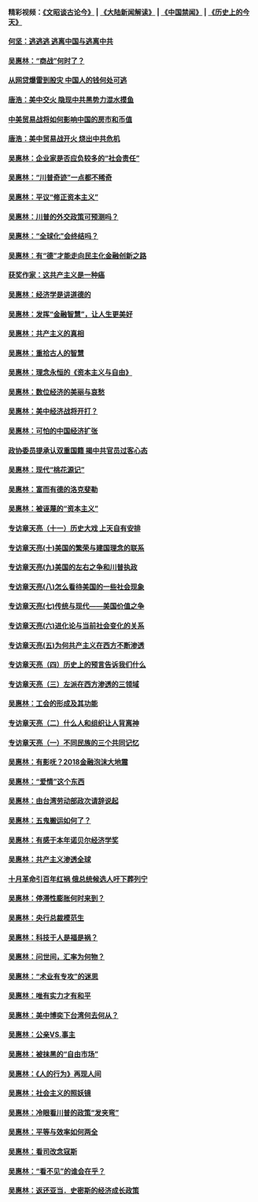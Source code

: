 #### 精彩视频：[《文昭谈古论今》](https://github.com/gfw-breaker/wenzhao/blob/master/README.md?t=11190631) | [《大陆新闻解读》](https://github.com/gfw-breaker/ntdtv-comedy/blob/master/README.md?t=11190631) | [《中国禁闻》](https://github.com/gfw-breaker/ntdtv-news/blob/master/README.md?t=11190631) | [《历史上的今天》](https://github.com/gfw-breaker/today-in-history/blob/master/README.md?t=11190631) 

#### [何坚：逃逃逃 逃离中国与逃离中共](../pages/nsc423/n10592891.md?t=11190631) 

#### [吴惠林：“商战”何时了？](../pages/nsc423/n10573558.md?t=11190631) 

#### [从网贷爆雷到股灾 中国人的钱何处可逃](../pages/nsc423/n10572800.md?t=11190631) 

#### [唐浩：美中交火 隐现中共黑势力混水摸鱼](../pages/nsc423/n10544040.md?t=11190631) 

#### [中美贸易战将如何影响中国的房市和币值](../pages/nsc423/n10543697.md?t=11190631) 

#### [唐浩：美中贸易战开火 烧出中共危机](../pages/nsc423/n10540126.md?t=11190631) 

#### [吴惠林：企业家是否应负较多的“社会责任”](../pages/nsc423/n10535022.md?t=11190631) 

#### [吴惠林：“川普奇迹”一点都不稀奇](../pages/nsc423/n10512808.md?t=11190631) 

#### [吴惠林：平议“修正资本主义”](../pages/nsc423/n10495724.md?t=11190631) 

#### [吴惠林：川普的外交政策可预测吗？](../pages/nsc423/n10462387.md?t=11190631) 

#### [吴惠林：“全球化”会终结吗？](../pages/nsc423/n10452838.md?t=11190631) 

#### [吴惠林：有“德”才能走向民主化金融创新之路](../pages/nsc423/n10432292.md?t=11190631) 

#### [获奖作家：这共产主义是一种癌](../pages/nsc423/n10431541.md?t=11190631) 

#### [吴惠林：经济学是讲道德的](../pages/nsc423/n10398014.md?t=11190631) 

#### [吴惠林：发挥“金融智慧”，让人生更美好](../pages/nsc423/n10375019.md?t=11190631) 

#### [吴惠林：共产主义的真相](../pages/nsc423/n10351394.md?t=11190631) 

#### [吴惠林：重拾古人的智慧](../pages/nsc423/n10337691.md?t=11190631) 

#### [吴惠林：理念永恒的《资本主义与自由》](../pages/nsc423/n10316274.md?t=11190631) 

#### [吴惠林：数位经济的美丽与哀愁](../pages/nsc423/n10292946.md?t=11190631) 

#### [吴惠林：美中经济战将开打？](../pages/nsc423/n10258825.md?t=11190631) 

#### [吴惠林：可怕的中国经济扩张](../pages/nsc423/n10219147.md?t=11190631) 

#### [政协委员提承认双重国籍 揭中共官员过客心态](../pages/nsc423/n10208809.md?t=11190631) 

#### [吴惠林：现代“桃花源记”](../pages/nsc423/n10185234.md?t=11190631) 

#### [吴惠林：富而有德的洛克斐勒](../pages/nsc423/n10142264.md?t=11190631) 

#### [吴惠林：被诬蔑的“资本主义”](../pages/nsc423/n10124816.md?t=11190631) 

#### [专访章天亮（十一）历史大戏 上天自有安排](../pages/nsc423/n10094905.md?t=11190631) 

#### [专访章天亮(十)美国的繁荣与建国理念的联系](../pages/nsc423/n10094899.md?t=11190631) 

#### [专访章天亮(九)美国的左右之争和川普执政](../pages/nsc423/n10094889.md?t=11190631) 

#### [专访章天亮(八)怎么看待美国的一些社会现象](../pages/nsc423/n10094857.md?t=11190631) 

#### [专访章天亮(七)传统与现代——美国价值之争](../pages/nsc423/n10093140.md?t=11190631) 

#### [专访章天亮(六)进化论与当前社会变化的关系](../pages/nsc423/n10092036.md?t=11190631) 

#### [专访章天亮(五)为何共产主义在西方不断渗透](../pages/nsc423/n10083620.md?t=11190631) 

#### [专访章天亮（四）历史上的预言告诉我们什么](../pages/nsc423/n10083606.md?t=11190631) 

#### [专访章天亮（三）左派在西方渗透的三领域](../pages/nsc423/n10081115.md?t=11190631) 

#### [吴惠林：工会的形成及其功能](../pages/nsc423/n10080633.md?t=11190631) 

#### [专访章天亮（二）什么人和组织让人背离神](../pages/nsc423/n10076637.md?t=11190631) 

#### [专访章天亮（一）不同民族的三个共同记忆](../pages/nsc423/n10074188.md?t=11190631) 

#### [吴惠林：有影呒？2018金融泡沫大地震](../pages/nsc423/n10040534.md?t=11190631) 

#### [吴惠林：“爱情”这个东西](../pages/nsc423/n10019423.md?t=11190631) 

#### [吴惠林：由台湾劳动部政次请辞说起](../pages/nsc423/n9979679.md?t=11190631) 

#### [吴惠林：五鬼搬运如何了？](../pages/nsc423/n9925338.md?t=11190631) 

#### [吴惠林：有感于本年诺贝尔经济学奖](../pages/nsc423/n9871883.md?t=11190631) 

#### [吴惠林：共产主义渗透全球](../pages/nsc423/n9812748.md?t=11190631) 

#### [十月革命引百年红祸 俄总统候选人吁下葬列宁](../pages/nsc423/n9810182.md?t=11190631) 

#### [吴惠林：停滞性膨胀何时来到？](../pages/nsc423/n9764136.md?t=11190631) 

#### [吴惠林：央行总裁模范生](../pages/nsc423/n9728134.md?t=11190631) 

#### [吴惠林：科技于人是福是祸？](../pages/nsc423/n9672982.md?t=11190631) 

#### [吴惠林：问世间，汇率为何物？](../pages/nsc423/n9621788.md?t=11190631) 

#### [吴惠林：“术业有专攻”的迷思](../pages/nsc423/n9580363.md?t=11190631) 

#### [吴惠林：唯有实力才有和平](../pages/nsc423/n9529599.md?t=11190631) 

#### [吴惠林：美中博奕下台湾何去何从？](../pages/nsc423/n9483598.md?t=11190631) 

#### [吴惠林：公亲VS.事主](../pages/nsc423/n9425637.md?t=11190631) 

#### [吴惠林：被抹黑的“自由市场”](../pages/nsc423/n9351545.md?t=11190631) 

#### [吴惠林：《人的行为》再现人间](../pages/nsc423/n9296339.md?t=11190631) 

#### [吴惠林：社会主义的照妖镜](../pages/nsc423/n9243460.md?t=11190631) 

#### [吴惠林：冷眼看川普的政策“发夹弯”](../pages/nsc423/n9120684.md?t=11190631) 

#### [吴惠林：平等与效率如何两全](../pages/nsc423/n9075430.md?t=11190631) 

#### [吴惠林：看司改念寇斯](../pages/nsc423/n9024915.md?t=11190631) 

#### [吴惠林：“看不见”的谁会在乎？](../pages/nsc423/n8977488.md?t=11190631) 

#### [吴惠林：返还亚当．史密斯的经济成长政策](../pages/nsc423/n8931896.md?t=11190631) 

